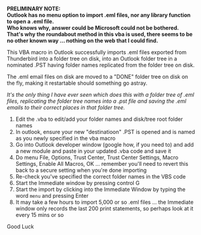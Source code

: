 **PRELIMINARY NOTE:    
Outlook has no menu option to import .eml files, nor any library function to open a .eml file.    
Who knows why, answer could be Microsoft could not be bothered.    
That's why the roundabout method in this vba is used, there seems to be no other known way ... nothing on the web that I could find.**

This VBA macro in Outlook successfully imports .eml files exported from Thunderbird into a folder tree on disk,
into an Outlook folder tree in a nominated .PST having folder names replicated from the folder tree on disk.

The .eml email files on disk are moved to a "DONE" folder tree on disk on the fly, making it restartable should something go astray.

_It's the only thing I have ever seen which does this with a folder tree of .eml files, replicating the folder tree names into a .pst file and saving the .eml emails to their correct places in that folder tree._


1. Edit the .vba to edit/add your folder names and disk/tree root folder names
2. In outlook, ensure your new "destinatioon" .PST is opened and is named as you newly specified in the vba macro
3. Go into Outlook developer window (google how, if you need to) and add a new module and paste in your updated .vba code and save it
4. Do menu File, Options, Trust Center, Trust Center Settings, Macro Settings, Enable All Macros, OK ... remember you'll need to revert this back to a secure setting when you're done importing
5. Re-check you've specified the correct folder names in the VBS code
6. Start the Immediate window by pressing control G
7. Start the import by clicking into the Immediate Window by typing the word `menu` and pressing Enter
8. It may take a few hours to import 5,000 or so .eml files ... the Immediate window only records the last 200 print statements, so perhaps look at it every 15 mins or so

Good Luck
